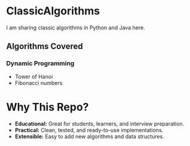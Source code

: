 # ClassicAlgorithms
I am sharing classic algorithms in Python and Java here.

## Algorithms Covered

### Dynamic Programming
- Tower of Hanoi
- Fibonacci numbers
  
# Why This Repo?

- **Educational:** Great for students, learners, and interview preparation.
- **Practical:** Clean, tested, and ready-to-use implementations.
- **Extensible:** Easy to add new algorithms and data structures.
